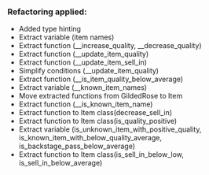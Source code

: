 ### Refactoring applied:
- Added type hinting
- Extract variable (item names)
- Extract function (__increase_quality, __decrease_quality)
- Extract function (__update_item_quality)
- Extract function (__update_item_sell_in)
- Simplify conditions (__update_item_quality)
- Extract function (__is_item_quality_below_average)
- Extract variable (__known_item_names)
- Move extracted functions from GildedRose to Item
- Extract function (__is_known_item_name)
- Extract function to Item class(decrease_sell_in)
- Extract function to Item class(is_quality_positive)
- Extract variable (is_unknown_item_with_positive_quality, is_known_item_with_below_quality_average, is_backstage_pass_below_average)
- Extract function to Item class(is_sell_in_below_low, is_sell_in_below_average)
